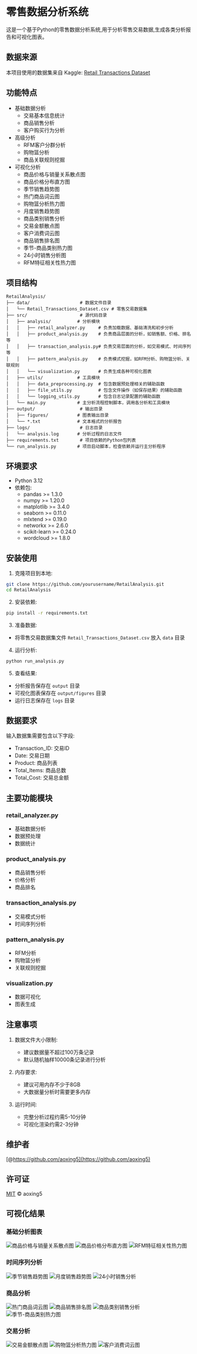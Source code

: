 # 零售数据分析系统

这是一个基于Python的零售数据分析系统,用于分析零售交易数据,生成各类分析报告和可视化图表。

## 数据来源

本项目使用的数据集来自 Kaggle:
[Retail Transactions Dataset](https://www.kaggle.com/datasets/prasad22/retail-transactions-dataset/data)

## 功能特点

- 基础数据分析
  - 交易基本信息统计
  - 商品销售分析
  - 客户购买行为分析
- 高级分析
  - RFM客户分群分析
  - 购物篮分析
  - 商品关联规则挖掘
- 可视化分析
  - 商品价格与销量关系散点图
  - 商品价格分布直方图
  - 季节销售趋势图
  - 热门商品词云图
  - 购物篮分析热力图
  - 月度销售趋势图
  - 商品类别销售分析
  - 交易金额散点图
  - 客户消费词云图
  - 商品销售排名图
  - 季节-商品类别热力图
  - 24小时销售分析图
  - RFM特征相关性热力图

## 项目结构

```
RetailAnalysis/
├── data/                   # 数据文件目录
│   └── Retail_Transactions_Dataset.csv # 零售交易数据集
├── src/                    # 源代码目录
│   ├── analysis/          # 分析模块
│   │   ├── retail_analyzer.py     # 负责加载数据、基础清洗和初步分析
│   │   ├── product_analysis.py    # 负责商品层面的分析，如销售额、价格、排名等
│   │   ├── transaction_analysis.py# 负责交易层面的分析，如交易模式、时间序列等
│   │   ├── pattern_analysis.py    # 负责模式挖掘，如RFM分析、购物篮分析、关联规则
│   │   └── visualization.py       # 负责生成各种可视化图表
│   ├── utils/             # 工具模块
│   │   ├── data_preprocessing.py  # 包含数据预处理相关的辅助函数
│   │   ├── file_utils.py          # 包含文件操作（如保存结果）的辅助函数
│   │   └── logging_utils.py       # 包含日志记录配置的辅助函数
│   └── main.py            # 主分析流程控制脚本，调用各分析和工具模块
├── output/                 # 输出目录
│   ├── figures/           # 图表输出目录
│   └── *.txt              # 文本格式的分析报告
├── logs/                   # 日志目录
│   └── analysis.log       # 分析过程的日志文件
├── requirements.txt        # 项目依赖的Python包列表
└── run_analysis.py        # 项目启动脚本，检查依赖并运行主分析程序
```

## 环境要求

- Python 3.12
- 依赖包:
  - pandas >= 1.3.0
  - numpy >= 1.20.0
  - matplotlib >= 3.4.0
  - seaborn >= 0.11.0
  - mlxtend >= 0.19.0
  - networkx >= 2.6.0
  - scikit-learn >= 0.24.0
  - wordcloud >= 1.8.0

## 安装使用

1. 克隆项目到本地:

```bash
git clone https://github.com/yourusername/RetailAnalysis.git
cd RetailAnalysis
```

2. 安装依赖:

```bash
pip install -r requirements.txt
```

3. 准备数据:

- 将零售交易数据集文件 `Retail_Transactions_Dataset.csv` 放入 `data` 目录

4. 运行分析:

```bash
python run_analysis.py
```

5. 查看结果:

- 分析报告保存在 `output` 目录
- 可视化图表保存在 `output/figures` 目录
- 运行日志保存在 `logs` 目录

## 数据要求

输入数据集需要包含以下字段:

- Transaction_ID: 交易ID
- Date: 交易日期
- Product: 商品列表
- Total_Items: 商品总数
- Total_Cost: 交易总金额

## 主要功能模块

### retail_analyzer.py

- 基础数据分析
- 数据预处理
- 数据统计

### product_analysis.py

- 商品销售分析
- 价格分析
- 商品排名

### transaction_analysis.py

- 交易模式分析
- 时间序列分析

### pattern_analysis.py

- RFM分析
- 购物篮分析
- 关联规则挖掘

### visualization.py

- 数据可视化
- 图表生成

## 注意事项

1. 数据文件大小限制:

   - 建议数据量不超过100万条记录
   - 默认随机抽样10000条记录进行分析
2. 内存要求:

   - 建议可用内存不少于8GB
   - 大数据量分析时需要更多内存
3. 运行时间:

   - 完整分析过程约需5-10分钟
   - 可视化渲染约需2-3分钟

## 维护者

[@https://github.com/aoxing5](https://github.com/aoxing5)

## 许可证

[MIT](LICENSE) © aoxing5

## 可视化结果

### 基础分析图表
![商品价格与销量关系散点图](output/figures/price_quantity_scatter.png)
![商品价格分布直方图](output/figures/price_distribution_histogram.png)
![RFM特征相关性热力图](output/figures/rfm_correlation.png)

### 时间序列分析
![季节销售趋势图](output/figures/seasonal_trends.png)
![月度销售趋势图](output/figures/monthly_trends.png)
![24小时销售分析](output/figures/hourly_sales.png)

### 商品分析
![热门商品词云图](output/figures/product_wordcloud.png)
![商品销售排名图](output/figures/product_trends.png)
![商品类别销售分析](output/figures/category_comparison.png)
![季节-商品类别热力图](output/figures/seasonal_category_heatmap.png)

### 交易分析
![交易金额散点图](output/figures/transaction_scatter.png)
![购物篮分析热力图](output/figures/basket_analysis_heatmap.png)
![客户消费词云图](output/figures/customer_wordcloud.png)
